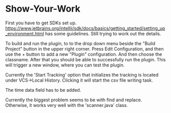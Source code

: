 # Show-Your-Work
First you have to get SDKs set up. https://www.jetbrains.org/intellij/sdk/docs/basics/getting_started/setting_up_environment.html has some guidelines. Still trying to work out the details. 

To build and run the plugin, to to the drop down menu beside the "Build Project" button in the upper right corner. Press Edit Configuration, and then use the + button to add a new "Plugin" configuration. And then choose the classname. After that you should be able to successfully run the plugin. This will trigger a new window, where you can test the plugin.

Currently the 'Start Tracking' option that initializes the tracking is located under VCS->Local History. Clicking it will start the csv file writing task.

The time data field has to be added. 

Currently the biggest problem seems to be with find and replace. Otherwise, it works very well with the 'scanner.java' class. 

